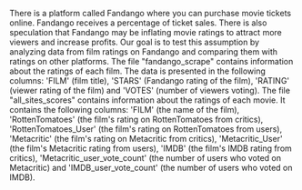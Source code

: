 There is a platform called Fandango where you can purchase movie tickets online. Fandango receives a percentage of ticket sales. There is also speculation that Fandango may be inflating movie ratings to attract more viewers and increase profits. Our goal is to test this assumption by analyzing data from film ratings on Fandango and comparing them with ratings on other platforms.
The file "fandango_scrape" contains information about the ratings of each film. The data is presented in the following columns: 'FILM' (film title), 'STARS' (Fandango rating of the film), 'RATING' (viewer rating of the film) and 'VOTES' (number of viewers voting).
The file "all_sites_scores" contains information about the ratings of each movie. It contains the following columns: 'FILM' (the name of the film), 'RottenTomatoes' (the film's rating on RottenTomatoes from critics), 'RottenTomatoes_User' (the film's rating on RottenTomatoes from users), 'Metacritic' (the film's rating on Metacritic from critics), 'Metacritic_User' (the film's Metacritic rating from users), 'IMDB' (the film's IMDB rating from critics), 'Metacritic_user_vote_count' (the number of users who voted on Metacritic) and 'IMDB_user_vote_count' (the number of users who voted on IMDB).
